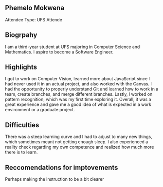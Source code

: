 ## Phemelo Mokwena

Attendee Type: UFS Attende

## Biogrpahy

I am a third-year student at UFS majoring in Computer Science and Mathematics. I aspire to become a Software Engineer.

## Highlights

I got to work on Computer Vision, learned more about JavaScript since I had never used it in an actual project, and also worked with the Canvas.
I had the opportunity to properly understand Git and learned how to work in a team, create branches, and merge different branches. Lastly, I worked on pattern recognition, which was my first time exploring it. Overall, it was a great experience and gave me a good idea of what is expected in a work environment or a graduate project.

## Difficulties

There was a steep learning curve and I had to adjust to many new things, which sometimes meant not getting enough sleep. I also experienced a reality check regarding my own competence and realized how much more there is to learn.

## Reccomendations for imptovements

Perhaps making the instruction to be a bit clearer
